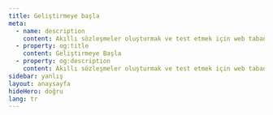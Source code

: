 ```yaml
---
title: Geliştirmeye başla
meta:
  - name: description
    content: Akıllı sözleşmeler oluşturmak ve test etmek için web tabanlı IDE ürünümüz olan Ethereum Studio ile Ethereum'un temellerini öğrenin.
  - property: og:title
    content: Geliştirmeye Başla
  - property: og:description
    content: Akıllı sözleşmeler oluşturmak ve test etmek için web tabanlı IDE ürünümüz olan Ethereum Studio ile Ethereum'un temellerini öğrenin.
sidebar: yanlış
layout: anaysayfa
hideHero: doğru
lang: tr
---
```


<BuildPage />
